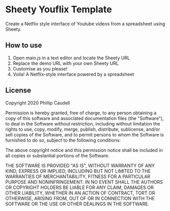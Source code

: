 # Sheety Youflix Template
Create a Netflix style interface of Youtube videos from a spreadsheet using Sheety.

## How to use
1. Open main.js in a text editor and locate the Sheety URL
2. Replace the demo URL with your own Sheety URL
3. Customise as you please!
4. Voila! A Netflix-style interface powered by a spreadsheet

## License
Copyright 2020 Phillip Caudell

Permission is hereby granted, free of charge, to any person obtaining a copy of this software and associated documentation files (the "Software"), to deal in the Software without restriction, including without limitation the rights to use, copy, modify, merge, publish, distribute, sublicense, and/or sell copies of the Software, and to permit persons to whom the Software is furnished to do so, subject to the following conditions:

The above copyright notice and this permission notice shall be included in all copies or substantial portions of the Software.

THE SOFTWARE IS PROVIDED "AS IS", WITHOUT WARRANTY OF ANY KIND, EXPRESS OR IMPLIED, INCLUDING BUT NOT LIMITED TO THE WARRANTIES OF MERCHANTABILITY, FITNESS FOR A PARTICULAR PURPOSE AND NONINFRINGEMENT. IN NO EVENT SHALL THE AUTHORS OR COPYRIGHT HOLDERS BE LIABLE FOR ANY CLAIM, DAMAGES OR OTHER LIABILITY, WHETHER IN AN ACTION OF CONTRACT, TORT OR OTHERWISE, ARISING FROM, OUT OF OR IN CONNECTION WITH THE SOFTWARE OR THE USE OR OTHER DEALINGS IN THE SOFTWARE.
